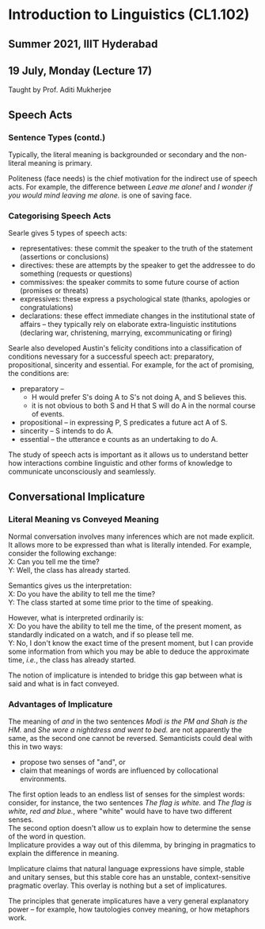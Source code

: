 # Introduction to Linguistics (CL1.102)
## Summer 2021, IIIT Hyderabad
## 19 July, Monday (Lecture 17)

Taught by Prof. Aditi Mukherjee

## Speech Acts
### Sentence Types (contd.)
Typically, the literal meaning is backgrounded or secondary and the non-literal meaning is primary.  

Politeness (face needs) is the chief motivation for the indirect use of speech acts. For example, the difference between _Leave me alone!_ and _I wonder if you would mind leaving me alone._ is one of saving face.  

### Categorising Speech Acts
Searle gives 5 types of speech acts:

* representatives: these commit the speaker to the truth of the statement (assertions or conclusions)
* directives: these are attempts by the speaker to get the addressee to do something (requests or questions)
* commissives: the speaker commits to some future course of action (promises or threats)
* expressives: these express a psychological state (thanks, apologies or congratulations)
* declarations: these effect immediate changes in the institutional state of affairs – they typically rely on elaborate extra-linguistic institutions (declaring war, christening, marrying, excommunicating or firing)

Searle also developed Austin's felicity conditions into a classification of conditions nevessary for a successful speech act: preparatory, propositional, sincerity and essential. For example, for the act of promising, the conditions are:

* preparatory –
    -  H would prefer S's doing A to S's not doing A, and S believes this.
    -  it is not obvious to both S and H that S will do A in the normal course of events.
* propositional – in expressing P, S predicates a future act A of S.
* sincerity – S intends to do A.
* essential – the utterance e counts as an undertaking to do A.

The study of speech acts is important as it allows us to understand better how interactions combine linguistic and other forms of knowledge to communicate unconsciously and seamlessly.

## Conversational Implicature
### Literal Meaning vs Conveyed Meaning
Normal conversation involves many inferences which are not made explicit. It allows more to be expressed than what is literally intended. For example, consider the following exchange:  
X: Can you tell me the time?  
Y: Well, the class has already started.  

Semantics gives us the interpretation:  
X: Do you have the ability to tell me the time?  
Y: The class started at some time prior to the time of speaking.  

However, what is interpreted ordinarily is:  
X: Do you have the ability to tell me the time, of the present moment, as standardly indicated on a watch, and if so please tell me.  
Y: No, I don't know the exact time of the present moment, but I can provide some information from which you may be able to deduce the approximate time, *i.e.*, the class has already started.  

The notion of implicature is intended to bridge this gap between what is said and what is in fact conveyed.  

### Advantages of Implicature
The meaning of _and_ in the two sentences _Modi is the PM and Shah is the HM._ and _She wore a nightdress and went to bed._ are not apparently the same, as the second one cannot be reversed. Semanticists could deal with this in two ways:

* propose two senses of "and", or
* claim that meanings of words are influenced by collocational environments.

The first option leads to an endless list of senses for the simplest words: consider, for instance, the two sentences _The flag is white._ and _The flag is white, red and blue._, where "white" would have to have two different senses.  
The second option doesn't allow us to explain how to determine the sense of the word in question.  
Implicature provides a way out of this dilemma, by bringing in pragmatics to explain the difference in meaning.  

Implicature claims that natural language expressions have simple, stable and unitary senses, but this stable core has an unstable, context-sensitive pragmatic overlay. This overlay is nothing but a set of implicatures.  

The principles that generate implicatures have a very general explanatory power – for example, how tautologies convey meaning, or how metaphors work.
